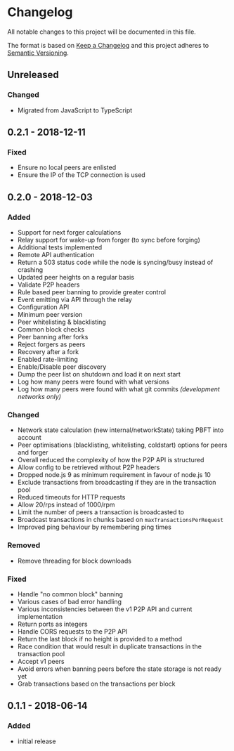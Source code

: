 # Changelog

All notable changes to this project will be documented in this file.

The format is based on [Keep a Changelog](http://keepachangelog.com/en/1.0.0/)
and this project adheres to [Semantic Versioning](http://semver.org/spec/v2.0.0.html).

## Unreleased

### Changed

-   Migrated from JavaScript to TypeScript

## 0.2.1 - 2018-12-11

### Fixed

- Ensure no local peers are enlisted
- Ensure the IP of the TCP connection is used

## 0.2.0 - 2018-12-03

### Added

-   Support for next forger calculations
-   Relay support for wake-up from forger (to sync before forging)
-   Additional tests implemented
-   Remote API authentication
-   Return a 503 status code while the node is syncing/busy instead of crashing
-   Updated peer heights on a regular basis
-   Validate P2P headers
-   Rule based peer banning to provide greater control
-   Event emitting via API through the relay
-   Configuration API
-   Minimum peer version
-   Peer whitelisting & blacklisting
-   Common block checks
-   Peer banning after forks
-   Reject forgers as peers
-   Recovery after a fork
-   Enabled rate-limiting
-   Enable/Disable peer discovery
-   Dump the peer list on shutdown and load it on next start
-   Log how many peers were found with what versions
-   Log how many peers were found with what git commits _(development networks only)_

### Changed

-   Network state calculation (new internal/networkState) taking PBFT into account
-   Peer optimisations (blacklisting, whitelisting, coldstart) options for peers and forger
-   Overall reduced the complexity of how the P2P API is structured
-   Allow config to be retrieved without P2P headers
-   Dropped node.js 9 as minimum requirement in favour of node.js 10
-   Exclude transactions from broadcasting if they are in the transaction pool
-   Reduced timeouts for HTTP requests
-   Allow 20/rps instead of 1000/rpm
-   Limit the number of peers a transaction is broadcasted to
-   Broadcast transactions in chunks based on `maxTransactionsPerRequest`
-   Improved ping behaviour by remembering ping times

### Removed

-   Remove threading for block downloads

### Fixed

-   Handle "no common block" banning
-   Various cases of bad error handling
-   Various inconsistencies between the v1 P2P API and current implementation
-   Return ports as integers
-   Handle CORS requests to the P2P API
-   Return the last block if no height is provided to a method
-   Race condition that would result in duplicate transactions in the transaction pool
-   Accept v1 peers
-   Avoid errors when banning peers before the state storage is not ready yet
-   Grab transactions based on the transactions per block

## 0.1.1 - 2018-06-14

### Added

-   initial release
